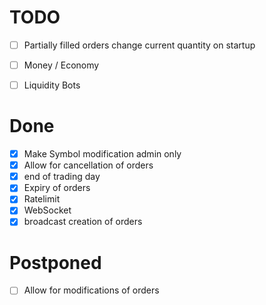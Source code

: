 # TODO
- [ ] Partially filled orders change current quantity on startup
- [ ] Money / Economy
- [ ] Liquidity Bots


# Done
- [x] Make Symbol modification admin only
- [x] Allow for cancellation of orders
- [x] end of trading day
- [x] Expiry of orders
- [x] Ratelimit
- [x] WebSocket
- [x] broadcast creation of orders

# Postponed
- [ ] Allow for modifications of orders
